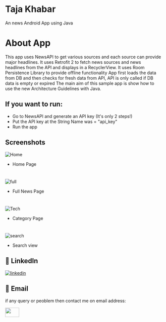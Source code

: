 
# Taja Khabar
An news Android App using Java 

# About App

This app uses NewsAPI to get various sources and each source can provide major headlines. It uses Retrofit 2 to fetch news sources and news headlines from the API and displays in a RecyclerView. It uses Room Persistence Library to provide offline functionality App first loads the data from DB and then checks for fresh data from API, API is only called if DB data is empty or expired The main aim of this sample app is show how to use the new Architecture Guidelines with Java.

## If you want to run:
- Go to NewsAPI and generate an API key (It's only 2 steps!)
- Put the API key at the String Name was = "api_key"
- Run the app


## Screenshots

![Home](https://github.com/AadilAnsari19121/Taja_Khabar/blob/master/screenshots_taja_khabar/home.jpg)
- Home Page
#
![full](https://github.com/AadilAnsari19121/Taja_Khabar/blob/master/screenshots_taja_khabar/full_det.jpg)
- Full News Page
#
![Tech](https://github.com/AadilAnsari19121/Taja_Khabar/blob/master/screenshots_taja_khabar/tech.jpg)
- Category Page
#
![search](https://github.com/AadilAnsari19121/Taja_Khabar/blob/master/screenshots_taja_khabar/searchview.jpg)
- Search view


## 🔗 Linkedln
[![linkedin](https://img.shields.io/badge/linkedin-0A66C2?style=for-the-badge&logo=linkedin&logoColor=white)](https://www.linkedin.com/in/aadil-ansari-qadri/)

## 🔗 Email
if any query or peoblem then contact me on email address:

<a href="mailto:ansariaadil786092@gmail.com"><img src="https://mailmeteor.com/logos/assets/PNG/Gmail_Logo_512px.png" align="left" height="30" width="45" ></a>

